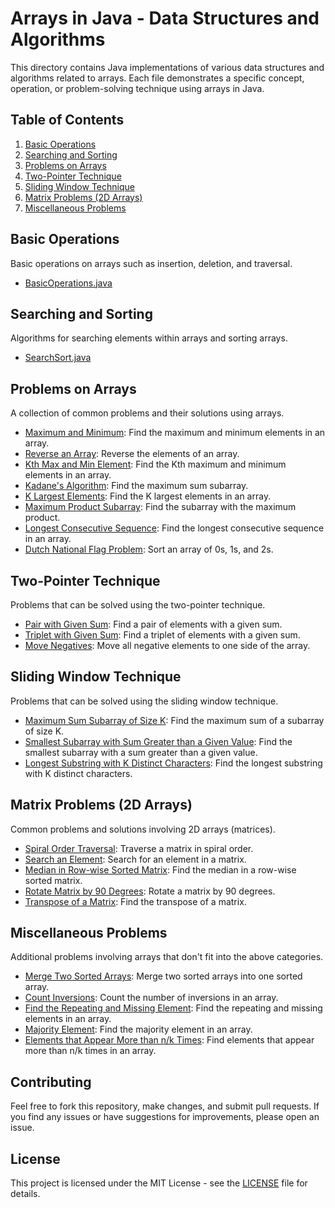 # Arrays in Java - Data Structures and Algorithms

This directory contains Java implementations of various data structures and algorithms related to arrays. Each file demonstrates a specific concept, operation, or problem-solving technique using arrays in Java.

## Table of Contents

1. [Basic Operations](#basic-operations)
2. [Searching and Sorting](#searching-and-sorting)
3. [Problems on Arrays](#problems-on-arrays)
4. [Two-Pointer Technique](#two-pointer-technique)
5. [Sliding Window Technique](#sliding-window-technique)
6. [Matrix Problems (2D Arrays)](#matrix-problems-2d-arrays)
7. [Miscellaneous Problems](#miscellaneous-problems)

## Basic Operations

Basic operations on arrays such as insertion, deletion, and traversal.

- [BasicOperations.java](BasicOperations.java)

## Searching and Sorting

Algorithms for searching elements within arrays and sorting arrays.

- [SearchSort.java](SearchSort.java)

## Problems on Arrays

A collection of common problems and their solutions using arrays.

- [Maximum and Minimum](MaximumMinimum.java): Find the maximum and minimum elements in an array.
- [Reverse an Array](ReverseArray.java): Reverse the elements of an array.
- [Kth Max and Min Element](KthElement.java): Find the Kth maximum and minimum elements in an array.
- [Kadane's Algorithm](KadaneAlgorithm.java): Find the maximum sum subarray.
- [K Largest Elements](KLargestElements.java): Find the K largest elements in an array.
- [Maximum Product Subarray](MaximumProductSubarray.java): Find the subarray with the maximum product.
- [Longest Consecutive Sequence](LongestConsecutiveSequence.java): Find the longest consecutive sequence in an array.
- [Dutch National Flag Problem](DutchNationalFlag.java): Sort an array of 0s, 1s, and 2s.

## Two-Pointer Technique

Problems that can be solved using the two-pointer technique.

- [Pair with Given Sum](PairWithGivenSum.java): Find a pair of elements with a given sum.
- [Triplet with Given Sum](TripletWithGivenSum.java): Find a triplet of elements with a given sum.
- [Move Negatives](MoveNegatives.java): Move all negative elements to one side of the array.

## Sliding Window Technique

Problems that can be solved using the sliding window technique.

- [Maximum Sum Subarray of Size K](MaximumSumSubarray.java): Find the maximum sum of a subarray of size K.
- [Smallest Subarray with Sum Greater than a Given Value](SmallestSubarraySum.java): Find the smallest subarray with a sum greater than a given value.
- [Longest Substring with K Distinct Characters](LongestSubstringKDistinct.java): Find the longest substring with K distinct characters.

## Matrix Problems (2D Arrays)

Common problems and solutions involving 2D arrays (matrices).

- [Spiral Order Traversal](MatrixSpiralOrder.java): Traverse a matrix in spiral order.
- [Search an Element](MatrixSearch.java): Search for an element in a matrix.
- [Median in Row-wise Sorted Matrix](MedianSortedMatrix.java): Find the median in a row-wise sorted matrix.
- [Rotate Matrix by 90 Degrees](RotateMatrix.java): Rotate a matrix by 90 degrees.
- [Transpose of a Matrix](TransposeMatrix.java): Find the transpose of a matrix.

## Miscellaneous Problems

Additional problems involving arrays that don't fit into the above categories.

- [Merge Two Sorted Arrays](MergeSortedArrays.java): Merge two sorted arrays into one sorted array.
- [Count Inversions](CountInversions.java): Count the number of inversions in an array.
- [Find the Repeating and Missing Element](RepeatingMissingElement.java): Find the repeating and missing elements in an array.
- [Majority Element](MajorityElement.java): Find the majority element in an array.
- [Elements that Appear More than n/k Times](ElementsMoreThanNK.java): Find elements that appear more than n/k times in an array.

## Contributing

Feel free to fork this repository, make changes, and submit pull requests. If you find any issues or have suggestions for improvements, please open an issue.

## License

This project is licensed under the MIT License - see the [LICENSE](LICENSE) file for details.

